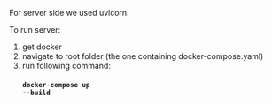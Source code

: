 For server side we used uvicorn.

To run server:<br>
1. get docker<br>
2. navigate to root folder (the one containing docker-compose.yaml)<br>
3. run following command: <h4><code>docker-compose up --build</code></h4>

